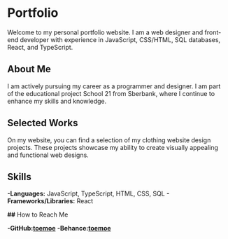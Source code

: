 # Portfolio

Welcome to my personal portfolio website. I am a web designer and front-end developer with experience in JavaScript, CSS/HTML, SQL databases, React, and TypeScript.

## About Me

I am actively pursuing my career as a programmer and designer. I am part of the educational project School 21 from Sberbank, where I continue to enhance my skills and knowledge.

## Selected Works

On my website, you can find a selection of my clothing website design projects. These projects showcase my ability to create visually appealing and functional web designs.

## Skills

**-****Languages:****** JavaScript, TypeScript, HTML, CSS, SQL
**-****Frameworks/Libraries:****** React

**##** How to Reach Me

**-****GitHub:******[**toemoe**](**https://github.com/toemoe**)
**-****Behance:******[**toemoe**](**https://www.behance.net/toemoe**)
